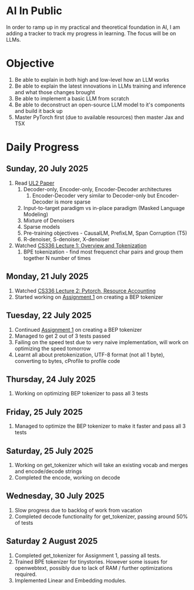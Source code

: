 # AI In Public

In order to ramp up in my practical and theoretical foundation in AI, I am adding a tracker to track my progress in learning. The focus will be on LLMs. 

# Objective
1. Be able to explain in both high and low-level how an LLM works
1. Be able to explain the latest innovations in LLMs training and inference and what those changes brought
1. Be able to implement a basic LLM from scratch
1. Be able to deconstruct an open-source LLM model to it's components and build it back up
1. Master PyTorch first (due to available resources) then master Jax and T5X

# Daily Progress
## Sunday, 20 July 2025
1. Read [UL2 Paper](https://arxiv.org/abs/2205.05131)
   1. Decoder-only, Encoder-only, Encoder-Decoder architectures
      1. Encoder-Decoder very similar to Decoder-only but Encoder-Decoder is more sparse
   2. Input-to-target paradigm vs in-place paradigm (Masked Language Modeling)
   3. Mixture of Denoisers
   4. Sparse models
   5. Pre-training objectives - CausalLM, PrefixLM, Span Corruption (T5)
   6. R-denoiser, S-denoiser, X-denoiser
1. Watched [CS336 Lecture 1: Overview and Tokenization](https://www.youtube.com/watch?v=SQ3fZ1sAqXI&list=PLoROMvodv4rOY23Y0BoGoBGgQ1zmU_MT_&ab_channel=StanfordOnline)
   1. BPE tokenization - find most frequenct char pairs and group them together N number of times

## Monday, 21 July 2025
1. Watched [CS336 Lecture 2: Pytorch, Resource Accounting](https://www.youtube.com/watch?v=msHyYioAyNE&list=PLoROMvodv4rOY23Y0BoGoBGgQ1zmU_MT_&index=2&ab_channel=StanfordOnline)
2. Started working on [Assignment 1](https://github.com/limyifan1/assignment1-basics) on creating a BEP tokenizer

## Tuesday, 22 July 2025
1. Continued [Assignment 1](https://github.com/limyifan1/assignment1-basics) on creating a BEP tokenizer
2. Managed to get 2 out of 3 tests passed
3. Failing on the speed test due to very naive implementation, will work on optimizing the speed tomorrow
4. Learnt all about pretokenization, UTF-8 format (not all 1 byte), converting to bytes, cProfile to profile code

## Thursday, 24 July 2025
1. Working on optimizing BEP tokenizer to pass all 3 tests

## Friday, 25 July 2025
1. Managed to optimize the BEP tokenizer to make it faster and pass all 3 tests

## Saturday, 25 July 2025
1. Working on get_tokenizer which will take an existing vocab and merges and encode/decode strings
2. Completed the encode, working on decode

## Wednesday, 30 July 2025
1. Slow progress due to backlog of work from vacation
2. Completed decode functionality for get_tokenizer, passing around 50% of tests

## Saturday 2 August 2025
1. Completed get_tokenizer for Assignment 1, passing all tests.
2. Trained BPE tokenizer for tinystories. However some issues for openwebtext, possibly due to lack of RAM / further optimizations required.
3. Implemented Linear and Embedding modules. 
